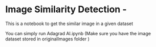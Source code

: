 # Image Similarity Detection -

This is a notebook to get the similar image in a given dataset

You can simply run Adagrad AI.ipynb (Make sure you have the image dataset stored in originalImages folder )
